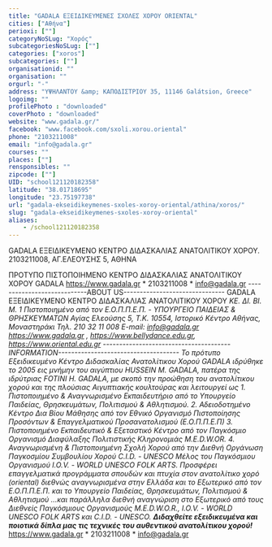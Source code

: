 ```yaml
---
title: "GADALA ΕΞΕΙΔΙΚΕΥΜΕΝΕΣ ΣΧΟΛΕΣ ΧΟΡΟΥ ORIENTAL"
cities: ["Αθήνα"]
perioxi: [""]
categoryNoSLug: "Χορός"
subcategoriesNoSLug: [""]
categories: ["xoros"]
subcategories: [""]
organisationid: ""
organisation: ""
orgurl: "-"
address: "ΥΨΗΛΑΝΤΟΥ &amp; ΚΑΠΟΔΙΣΤΡΙΟΥ 35, 11146 Galátsion, Greece"
logoimg: ""
profilePhoto : "downloaded"
coverPhoto : "downloaded"
website: "www.gadala.gr/"
facebook: "www.facebook.com/sxoli.xorou.oriental"
phone: "2103211008"
email: "info@gadala.gr"
courses: ""
places: [""]
rensponsibles: ""
zipcode: [""]
UID: "school121120182358"
latitude: "38.01718695"
longitude: "23.75197738"
url: "gadala-ekseidikeymenes-sxoles-xoroy-oriental/athina/xoros/"
slug: "gadala-ekseidikeymenes-sxoles-xoroy-oriental"
aliases:
    - /school121120182358
---
```



GADALA ΕΞΕΙΔΙΚΕΥΜΕΝΟ ΚΕΝΤΡΟ ΔΙΔΑΣΚΑΛΙΑΣ ΑΝΑΤΟΛΙΤΙΚΟΥ ΧΟΡΟΥ. 2103211008, ΑΓ.ΕΛΕΟΥΣΗΣ 5, ΑΘΗΝΑ

ΠΡΟΤΥΠΟ ΠΙΣΤΟΠΟΙΗΜΕΝΟ ΚΕΝΤΡΟ ΔΙΔΑΣΚΑΛΙΑΣ ΑΝΑΤΟΛΙΤΙΚΟΥ ΧΟΡΟΥ GADALA https://www.gadala.gr * 2103211008 * info@gadala.gr ----------------------------ABOUT US------------------------------- GADALA ΕΞΕΙΔΙΚΕΥΜΕΝΟ ΚΕΝΤΡΟ ΔΙΔΑΣΚΑΛΙΑΣ ΑΝΑΤΟΛΙΤΙΚΟΥ ΧΟΡΟΥ *ΚΕ. ΔΙ. ΒΙ. Μ. 1 Πιστοποιημένο από τον Ε.Ο.Π.Π.Ε.Π. - ΥΠΟΥΡΓΕΙΟ ΠΑΙΔΕΙΑΣ &amp; ΘΡΗΣΚΕΥΜΑΤΩΝ Αγίας Ελεούσης 5, Τ.Κ. 10554, Ιστορικό Κέντρο Αθήνας, Μοναστηράκι Τηλ. 210 32 11 008 E-mail: info@gadala.gr https://www.gadala.gr , https://www.bellydance.edu.gr, https://www.oriental.edu.gr ---------------------------------------INFORMATION------------------------------------- Το πρότυπο Εξειδικευμένο Κέντρο Διδασκαλίας Ανατολίτικου Χορού GADALA ιδρύθηκε το 2005 εις μνήμην του αιγύπτιου HUSSEIN M. GADALA, πατέρα της ιδρύτριας FOTINI H. GADALA, με σκοπό την προώθηση του ανατολίτικου χορού και της πλούσιας Αιγυπτιακής κουλτούρας και λειτουργεί ως 1. Πιστοποιημένο &amp; Αναγνωρισμένο Εκπαιδευτήριο από το Υπουργείο Παιδείας, Θρησκευμάτων, Πολιτισμού &amp; Αθλητισμού. 2. Αδειοδοτημένο Κέντρο Δια Βίου Μάθησης από τον Εθνικό Οργανισμό Πιστοποίησης Προσόντων &amp; Επαγγελματικού Προσανατολισμού (Ε.Ο.Π.Π.Ε.Π) 3. Πιστοποιημένο Εκπαιδευτικό &amp; Εξεταστικό Κέντρο από τον Παγκόσμιο Οργανισμό Διαφύλαξης Πολιτιστικής Κληρονομιάς M.E.D.W.OR. 4. Αναγνωρισμένη &amp; Πιστοποιημένη Σχολή Χορού από την Διεθνή Οργάνωση Παγκοσμίου Συμβουλίου Χορού C.I.D. - UNESCO Μέλος του Παγκόσμιου Οργανισμού I.O.V. - WORLD UNESCO FOLK ARTS. Προσφέρει επαγγελματικά προγράμματα σπουδών και πτυχία στον ανατολίτικο χορό (oriental) διεθνώς αναγνωρισμένα στην Ελλάδα και το Εξωτερικό από τον Ε.Ο.Π.Π.Ε.Π. και το Υπουργείο Παιδείας, Θρησκευμάτων, Πολιτισμού &amp; Αθλητισμού ...και παράλληλα διεθνή αναγνώριση στο Εξωτερικό από τους Διεθνείς Παγκόσμιους Οργανισμούς M.E.D.W.O.R., I.O.V. - WORLD UNESCO FOLK ARTS και C.I.D. - UNESCO. ******Διδαχθείτε εξειδικευμένα και ποιοτικά δίπλα μας τις τεχνικές του αυθεντικού ανατολίτικου χορού!******* https://www.gadala.gr * 2103211008 * info@gadala.gr